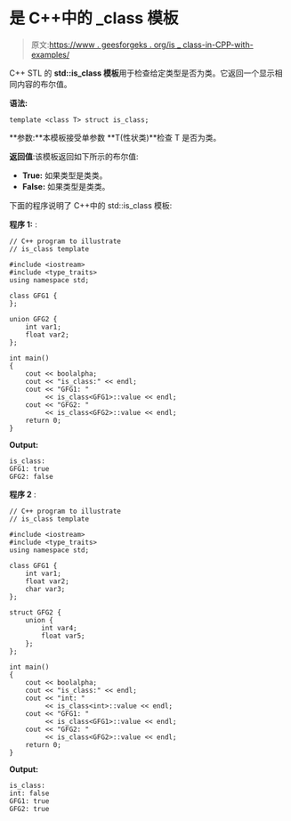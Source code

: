 # 是 C++中的 _class 模板

> 原文:[https://www . geesforgeks . org/is _ class-in-CPP-with-examples/](https://www.geeksforgeeks.org/is_class-in-cpp-with-examples/)

C++ STL 的 **std::is_class 模板**用于检查给定类型是否为类。它返回一个显示相同内容的布尔值。

**语法:**

```
template <class T> struct is_class;

```

**参数:**本模板接受单参数 **T(性状类)**检查 T 是否为类。

**返回值**:该模板返回如下所示的布尔值:

*   **True:** 如果类型是类类。
*   **False:** 如果类型是类类。

下面的程序说明了 C++中的 std::is_class 模板:

**程序 1:** :

```
// C++ program to illustrate
// is_class template

#include <iostream>
#include <type_traits>
using namespace std;

class GFG1 {
};

union GFG2 {
    int var1;
    float var2;
};

int main()
{
    cout << boolalpha;
    cout << "is_class:" << endl;
    cout << "GFG1: "
         << is_class<GFG1>::value << endl;
    cout << "GFG2: "
         << is_class<GFG2>::value << endl;
    return 0;
}
```

**Output:**

```
is_class:
GFG1: true
GFG2: false

```

**程序 2** :

```
// C++ program to illustrate
// is_class template

#include <iostream>
#include <type_traits>
using namespace std;

class GFG1 {
    int var1;
    float var2;
    char var3;
};

struct GFG2 {
    union {
        int var4;
        float var5;
    };
};

int main()
{
    cout << boolalpha;
    cout << "is_class:" << endl;
    cout << "int: "
         << is_class<int>::value << endl;
    cout << "GFG1: "
         << is_class<GFG1>::value << endl;
    cout << "GFG2: "
         << is_class<GFG2>::value << endl;
    return 0;
}
```

**Output:**

```
is_class:
int: false
GFG1: true
GFG2: true

```